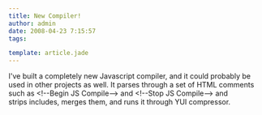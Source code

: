 ```yaml
---
title: New Compiler!
author: admin
date: 2008-04-23 7:15:57
tags: 

template: article.jade
---
```


I've built a completely new Javascript compiler, and it could probably be used in other projects as well. It parses through a set of HTML comments such as &lt;!--Begin JS Compile--&gt; and &lt;!--Stop JS Compile--&gt; and strips includes, merges them, and runs it through YUI compressor.
